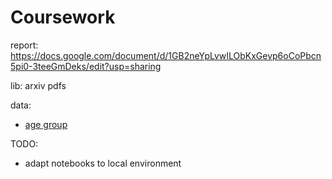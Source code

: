 # Coursework

report: https://docs.google.com/document/d/1GB2neYpLvwILObKxGevp6oCoPbcn5pi0-3teeGmDeks/edit?usp=sharing

lib: arxiv pdfs

data:

- [age group](https://drive.google.com/drive/u/0/folders/1X--hB6LZaerYeagc7ADj0Msv5ulYxhFP)

TODO:

- adapt notebooks to local environment
